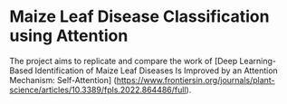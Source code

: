 # Maize Leaf Disease Classification using Attention
The project aims to replicate and compare the work of [Deep Learning-Based Identification of Maize Leaf Diseases Is Improved by an Attention Mechanism: Self-Attention] (https://www.frontiersin.org/journals/plant-science/articles/10.3389/fpls.2022.864486/full).
